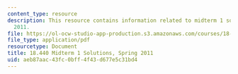 ```yaml
---
content_type: resource
description: This resource contains information related to midterm 1 solutions, spring
  2011.
file: https://ol-ocw-studio-app-production.s3.amazonaws.com/courses/18-440-probability-and-random-variables-spring-2014/aeb87aac43fc0bff4f43d677e5c31bd4_MIT18_440S14_mid1_2011_sol.pdf
file_type: application/pdf
resourcetype: Document
title: 18.440 Midterm 1 Solutions, Spring 2011
uid: aeb87aac-43fc-0bff-4f43-d677e5c31bd4
---
```


